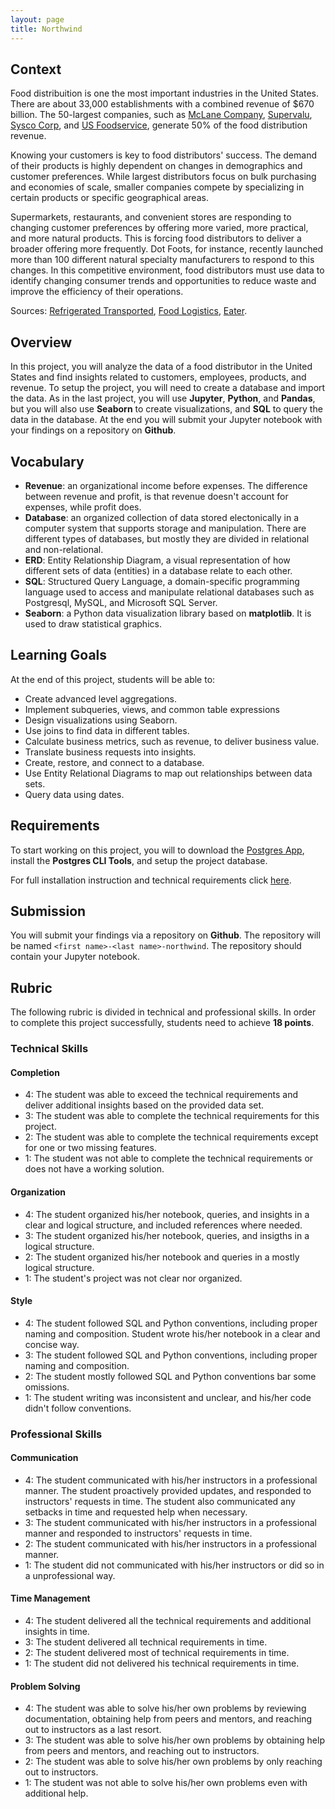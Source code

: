 ```yaml
---
layout: page
title: Northwind
---
```


## Context

Food distribuition is one the most important industries in the United States. There are about 33,000 establishments with a combined revenue of $670 billion. The 50-largest companies, such as [McLane Company](https://www.mclaneco.com), [Supervalu](https://supervalu.ie), [Sysco Corp](https://www.sysco.com), and [US Foodservice](https://www.usfoods.com), generate 50% of the food distribution revenue.

Knowing your customers is key to food distributors' success. The demand of their products is highly dependent on changes in demographics and customer preferences. While largest distributors focus on bulk purchasing and economies of scale, smaller companies compete by specializing in certain products or specific geographical areas.

Supermarkets, restaurants, and convenient stores are responding to changing customer preferences by offering more varied, more practical, and more natural products. This is forcing food distributors to deliver a broader offering more frequently. Dot Foots, for instance, recently launched more than 100 different natural specialty manufacturers to respond to this changes. In this competitive environment, food distributors must use data to identify changing consumer trends and opportunities to reduce waste and improve the efficiency of their operations.

Sources: [Refrigerated Transported](https://www.refrigeratedtransporter.com/foodservice/article/21709426/report-examines-us-wholesale-food-distribution), [Food Logistics](https://www.foodlogistics.com/transportation/3pl-4pl/article/21002407/foodservice-distributors-adapt-to-consumer-trends), [Eater](https://www.eater.com/2020/4/16/21222176/america-food-supply-coronavirus-impact-shortage-distribution-covid-19).

## Overview

In this project, you will analyze the data of a food distributor in the United States and find insights related to customers, employees, products, and revenue. To setup the project, you will need to create a database and import the data. As in the last project, you will use **Jupyter**, **Python**, and **Pandas**, but you will also use **Seaborn** to create visualizations, and **SQL** to query the data in the database. At the end you will submit your Jupyter notebook with your findings on a repository on **Github**.

## Vocabulary

* **Revenue**: an organizational income before expenses. The difference between revenue and profit, is that revenue doesn't account for expenses, while profit does.
* **Database**: an organized collection of data stored electonically in a computer system that supports storage and manipulation. There are different types of databases, but mostly they are divided in relational and non-relational.
* **ERD**: Entity Relationship Diagram, a visual representation of how different sets of data (entities) in a database relate to each other.
* **SQL**: Structured Query Language, a domain-specific programming language used to access and manipulate relational databases such as Postgresql, MySQL, and Microsoft SQL Server.
* **Seaborn**: a Python data visualization library based on **matplotlib**. It is used to draw statistical graphics.

## Learning Goals

At the end of this project, students will be able to:

* Create advanced level aggregations.
* Implement subqueries, views, and common table expressions
* Design visualizations using Seaborn.
* Use joins to find data in different tables.
* Calculate business metrics, such as revenue, to deliver business value.
* Translate business requests into insights.
* Create, restore, and connect to a database.
* Use Entity Relational Diagrams to map out relationships between data sets.
* Query data using dates.

## Requirements

To start working on this project, you will to download the [Postgres App](https://postgresapp.com/downloads.html), install the **Postgres CLI Tools**, and setup the project database.

For full installation instruction and technical requirements click [here](https://github.com/mihir787/turing_data_projects/tree/main/project_2_northwind).

## Submission

You will submit your findings via a repository on **Github**. The repository will be named `<first name>-<last name>-northwind`. The repository should contain your Jupyter notebook.

## Rubric

The following rubric is divided in technical and professional skills. In order to complete this project successfully, students need to achieve **18 points**.

### Technical Skills

#### Completion

+ 4: The student was able to exceed the technical requirements and deliver additional insights based on the provided data set.
+ 3: The student was able to complete the technical requirements for this project.
+ 2: The student was able to complete the technical requirements except for one or two missing features.
+ 1: The student was not able to complete the technical requirements or does not have a working solution.

#### Organization

+ 4: The student organized his/her notebook, queries, and insights in a clear and logical structure, and included references where needed.
+ 3: The student organized his/her notebook, queries, and insigths in a logical structure.
+ 2: The student organized his/her notebook and queries in a mostly logical structure.
+ 1: The student's project was not clear nor organized.

#### Style

+ 4: The student followed SQL and Python conventions, including proper naming and composition. Student wrote his/her notebook in a clear and concise way.
+ 3: The student followed SQL and Python conventions, including proper naming and composition.
+ 2: The student mostly followed SQL and Python conventions bar some omissions.
+ 1: The student writing was inconsistent and unclear, and his/her code didn't follow conventions.

### Professional Skills

#### Communication

+ 4: The student communicated with his/her instructors in a professional manner. The student proactively provided updates, and responded to instructors' requests in time. The student also communicated any setbacks in time and requested help when necessary.
+ 3: The student communicated with his/her instructors in a professional manner and responded to instructors' requests in time.
+ 2: The student communicated with his/her instructors in a professional manner.
+ 1: The student did not communicated with his/her instructors or did so in a unprofessional way.

#### Time Management

+ 4: The student delivered all the technical requirements and additional insights in time.
+ 3: The student delivered all technical requirements in time.
+ 2: The student delivered most of technical requirements in time.
+ 1: The student did not delivered his technical requirements in time.

#### Problem Solving

+ 4: The student was able to solve his/her own problems by reviewing documentation, obtaining help from peers and mentors, and reaching out to instructors as a last resort.
+ 3: The student was able to solve his/her own problems by obtaining help from peers and mentors, and reaching out to instructors.
+ 2: The student was able to solve his/her own problems by only reaching out to instructors.
+ 1: The student was not able to solve his/her own problems even with additional help.